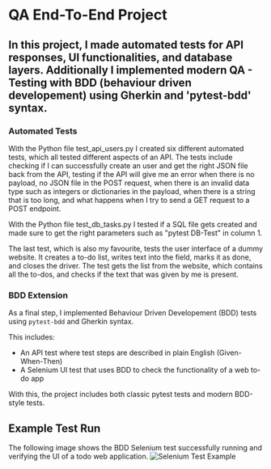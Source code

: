 # QA End-To-End Project

## In this project, I made automated tests for API responses, UI functionalities, and database layers. Additionally I implemented modern QA - Testing with BDD (behaviour driven developement) using Gherkin and 'pytest-bdd' syntax.

### Automated Tests

With the Python file test_api_users.py I created six different automated tests, which all tested different aspects of an API.
The tests include checking if I can successfully create an user and get the right JSON file back from the API, testing if the API will give me an error when there is no payload, no JSON file in the POST request, when there is an invalid data type such as integers or dictionaries in the payload, when there is a string that is too long, and what happens when I try to send a GET request to a POST endpoint.

With the Python file test_db_tasks.py I tested if a SQL file gets created and made sure to get the right parameters such as "pytest DB-Test" in column 1.

The last test, which is also my favourite, tests the user interface of a dummy website.
It creates a to-do list, writes text into the field, marks it as done, and closes the driver.
The test gets the list from the website, which contains all the to-dos, and checks if the text that was given by me is present.

### BDD Extension

As a final step, I implemented Behaviour Driven Developement (BDD) tests using `pytest-bdd` and Gherkin syntax.

This includes:
- An API test where test steps are described in plain English (Given-When-Then)
- A Selenium UI test that uses BDD to check the functionality of a web to-do app

With this, the project includes both classic pytest tests and modern BDD-style tests.

## Example Test Run

The following image shows the BDD Selenium test successfully running and verifying the UI of a todo web application.
![Selenium Test Example](tests/UI_BDD_Screenshot.png)
